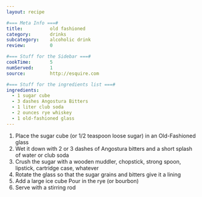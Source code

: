 ```yaml
---
layout: recipe

#=== Meta Info ===#
title: 			old fashioned
category:		drinks
subcategory:	alcoholic drink
review:			0

#=== Stuff for the Sidebar ===#
cookTime:		5
numServed:		1
source:			http://esquire.com

#=== Stuff for the ingredients list ===#
ingredients:
  - 1 sugar cube
  - 3 dashes Angostura Bitters
  - 1 liter club soda
  - 2 ounces rye whiskey
  - 1 old-fashioned glass
---
```


1. Place the sugar cube (or 1/2 teaspoon loose sugar) in an Old-Fashioned glass
2. Wet it down with 2 or 3 dashes of Angostura bitters and a short splash of water or club soda
3. Crush the sugar with a wooden muddler, chopstick, strong spoon, lipstick, cartridge case, whatever
4. Rotate the glass so that the sugar grains and bitters give it a lining
5. Add a large ice cube
Pour in the rye (or bourbon)
6. Serve with a stirring rod
